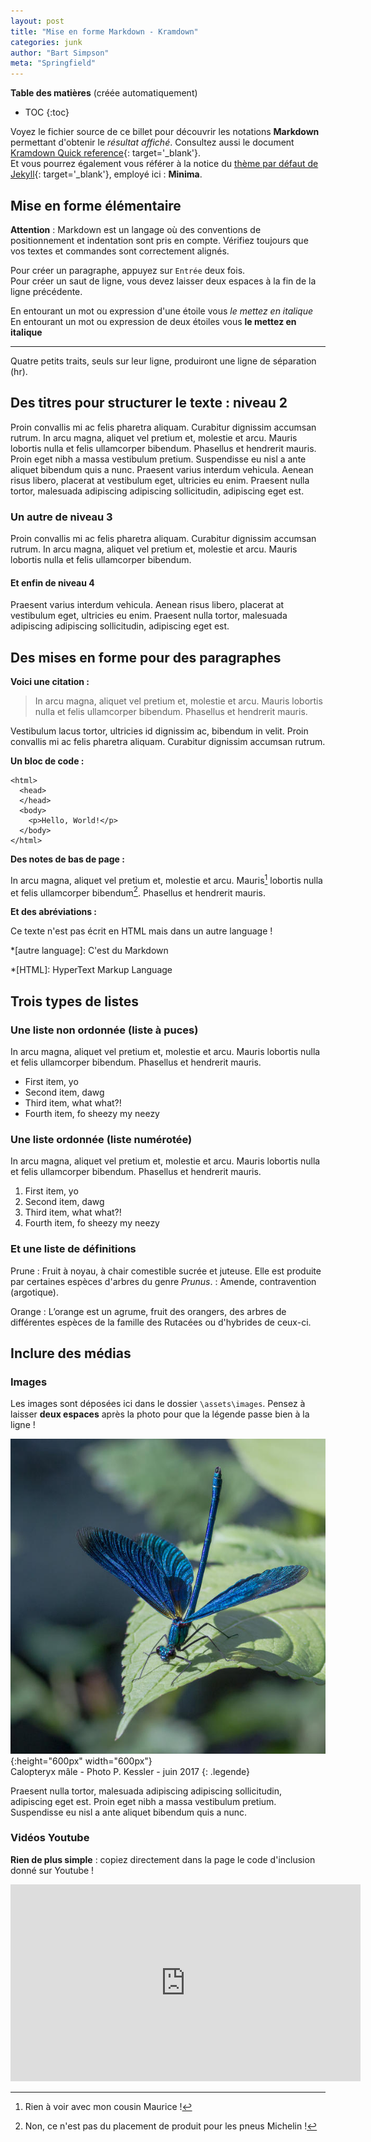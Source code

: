 ```yaml
---
layout: post
title: "Mise en forme Markdown - Kramdown"
categories: junk
author: "Bart Simpson"
meta: "Springfield"
---
```

**Table des matières** (créée automatiquement)
* TOC
{:toc}

Voyez le fichier source de ce billet pour découvrir les notations **Markdown** permettant d'obtenir le *résultat affiché*. Consultez aussi le document [Kramdown Quick reference](https://kramdown.gettalong.org/quickref.html){: target='_blank'}.  
Et vous pourrez également vous référer à la notice du [thème par défaut de Jekyll](https://github.com/jekyll/minima){: target='_blank'}, employé ici : **Minima**.

## Mise en forme élémentaire

**Attention** : Markdown est un langage où des conventions de positionnement et indentation sont pris en compte. Vérifiez toujours que vos textes et commandes sont correctement alignés.

Pour créer un paragraphe, appuyez sur `Entrée` deux fois.  
Pour créer un saut de ligne, vous devez laisser deux espaces à la fin de la ligne précédente.

En entourant un mot ou expression d'une étoile vous *le mettez en italique*  
En entourant un mot ou expression de deux étoiles vous **le mettez en italique**
  
----
Quatre petits traits, seuls sur leur ligne, produiront une ligne de séparation (hr).

## Des titres pour structurer le texte : niveau 2

Proin convallis mi ac felis pharetra aliquam. Curabitur dignissim accumsan rutrum. In arcu magna, aliquet vel pretium et, molestie et arcu.
Mauris lobortis nulla et felis ullamcorper bibendum. Phasellus et hendrerit mauris. Proin eget nibh a massa vestibulum pretium. Suspendisse eu nisl a ante aliquet bibendum quis a nunc. Praesent varius interdum vehicula. Aenean risus libero, placerat at vestibulum eget, ultricies eu enim. Praesent nulla tortor, malesuada adipiscing adipiscing sollicitudin, adipiscing eget est.

### Un autre de niveau 3

Proin convallis mi ac felis pharetra aliquam. Curabitur dignissim accumsan rutrum. In arcu magna, aliquet vel pretium et, molestie et arcu. Mauris lobortis nulla et felis ullamcorper bibendum.

#### Et enfin de niveau 4

Praesent varius interdum vehicula. Aenean risus libero, placerat at vestibulum eget, ultricies eu enim. Praesent nulla tortor, malesuada adipiscing adipiscing sollicitudin, adipiscing eget est.

## Des mises en forme pour des paragraphes

**Voici une citation :**
> In arcu magna, aliquet vel pretium et, molestie et arcu. Mauris lobortis nulla et felis ullamcorper bibendum. Phasellus et hendrerit mauris.

Vestibulum lacus tortor, ultricies id dignissim ac, bibendum in velit. Proin convallis mi ac felis pharetra aliquam. Curabitur dignissim accumsan rutrum.

**Un bloc de code :**
```
<html>
  <head>
  </head>
  <body>
    <p>Hello, World!</p>
  </body>
</html>
```

**Des notes de bas de page :**

In arcu magna, aliquet vel pretium et, molestie et arcu. Mauris[^morice] lobortis nulla et felis ullamcorper bibendum[^bib]. Phasellus et hendrerit mauris.

[^bib]: Non, ce n'est pas du placement de produit pour les pneus Michelin !

[^morice]: Rien à voir avec mon cousin Maurice !

**Et des abréviations :**

Ce texte n'est pas écrit en HTML mais dans un autre language !

*[autre language]: C'est du Markdown

*[HTML]: HyperText Markup Language

## Trois types de listes

### Une liste non ordonnée (liste à puces)

In arcu magna, aliquet vel pretium et, molestie et arcu. Mauris lobortis nulla et felis ullamcorper bibendum. Phasellus et hendrerit mauris.

- First item, yo
- Second item, dawg
- Third item, what what?!
- Fourth item, fo sheezy my neezy

### Une liste ordonnée (liste numérotée)

In arcu magna, aliquet vel pretium et, molestie et arcu. Mauris lobortis nulla et felis ullamcorper bibendum. Phasellus et hendrerit mauris.

1. First item, yo
2. Second item, dawg
3. Third item, what what?!
4. Fourth item, fo sheezy my neezy

### Et une liste de définitions

Prune
:   Fruit à noyau, à chair comestible sucrée et juteuse. Elle est produite par certaines espèces d'arbres du genre *Prunus*.
:   Amende, contravention (argotique).

Orange
:   L’orange est un agrume, fruit des orangers, des arbres de différentes espèces de la famille des Rutacées ou d'hybrides de ceux-ci.

## Inclure des médias

### Images

Les images sont déposées ici dans le dossier `\assets\images`. Pensez à laisser **deux espaces** après la photo pour que la légende passe bien à la ligne !

![Un caloptéryx mâle](/assets/images/demoiselle.jpg){:height="600px" width="600px"}  
<i class="fa fa-camera-retro" aria-hidden="true"></i> Calopteryx mâle - Photo P. Kessler - juin 2017
{: .legende}

Praesent nulla tortor, malesuada adipiscing adipiscing sollicitudin, adipiscing eget est.
Proin eget nibh a massa vestibulum pretium. Suspendisse eu nisl a ante aliquet bibendum quis a nunc.

### Vidéos Youtube

**Rien de plus simple** : copiez directement dans la page le code d'inclusion donné sur Youtube !

<iframe width="560" height="315" src="https://www.youtube.com/embed/t3yEhIAOeg8?ecver=1" frameborder="0" allowfullscreen></iframe>
